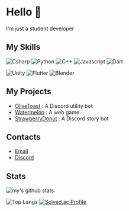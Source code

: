 # Hello 👋

I'm just a student developer


## My Skills
![Csharp](https://img.shields.io/badge/-Csharp-8b61c9?style=for-the-badge&logo=c-sharp&logoColor=fff)
![Python](https://img.shields.io/badge/-Python-306998?style=for-the-badge&logo=python&logoColor=fff)
![C++](https://img.shields.io/badge/-C++-4e8bcf?style=for-the-badge&logo=c&logoColor=fff)
![Javascript](https://img.shields.io/badge/-JavaScript-cfba30?style=for-the-badge&logo=Javascript&logoColor=fff)
![Dart](https://img.shields.io/badge/-Dart-2cb7f6?style=for-the-badge&logo=dart&logoColor=fff)
   
![Unity](https://img.shields.io/badge/-Unity-000000?style=for-the-badge&logo=unity&logoColor=fff)
![Flutter](https://img.shields.io/badge/-Flutter-13b9fd?style=for-the-badge&logo=flutter&logoColor=fff)
![Blender](https://img.shields.io/badge/-Blender-EA7600?style=for-the-badge&logo=blender&logoColor=fff)


## My Projects
- [OliveToast](https://github.com/choshinyoung/OliveToast) : A Discord utility bot
- [Watermelon](https://watermelon.shinyoung.tech/) : A web game
- [StrawberryDonut](https://sbdonut.dev/) : A Discord story bot


## Contacts
- [Email](mailto:choshinyoung1227@gmail.com)
- [Discord](https://discord.com/users/396163884005851137)


## Stats

![my's github stats](https://github-readme-stats.vercel.app/api?username=choshinyoung&theme=dark)

![Top Langs](https://github-readme-stats.vercel.app/api/top-langs/?username=choshinyoung&layout=compact&theme=dark)
[![Solved.ac Profile](http://mazassumnida.wtf/api/v2/generate_badge?boj=choshinyoung)](https://solved.ac/choshinyoung/)
